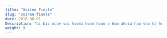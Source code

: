 ```yaml
---
title: "Soirée Finale"
slug: "soiree-finale"
date: 2018-06-01
Description: "bi biz ucae vui huvma hvum hvuo o hom ahoia hao vho hz hoza hfz hzo hfo hfom hfoim  a fhoz hfoz chzo chido choza hcoza hcuozd chaz :hcoimd chsd chizo chzio chudms hcuorc hjdskm qchm fhdio cj"
weight: 9
---
```

